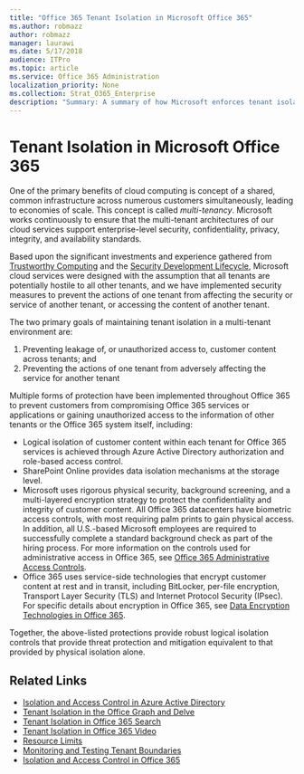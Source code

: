 ```yaml
---
title: "Office 365 Tenant Isolation in Microsoft Office 365"
ms.author: robmazz
author: robmazz
manager: laurawi
ms.date: 5/17/2018
audience: ITPro
ms.topic: article
ms.service: Office 365 Administration
localization_priority: None
ms.collection: Strat_O365_Enterprise
description: "Summary: A summary of how Microsoft enforces tenant isolation for Office 365."
---
```


# Tenant Isolation in Microsoft Office 365

One of the primary benefits of cloud computing is concept of a shared, common infrastructure across numerous customers simultaneously, leading to economies of scale. This concept is called *multi-tenancy*. Microsoft works continuously to ensure that the multi-tenant architectures of our cloud services support enterprise-level security, confidentiality, privacy, integrity, and availability standards.

Based upon the significant investments and experience gathered from [Trustworthy Computing](https://www.microsoft.com/en-us/twc/default.aspx) and the [Security Development Lifecycle](http://www.microsoft.com/security/sdl/default.aspx), Microsoft cloud services were designed with the assumption that all tenants are potentially hostile to all other tenants, and we have implemented security measures to prevent the actions of one tenant from affecting the security or service of another tenant, or accessing the content of another tenant.

The two primary goals of maintaining tenant isolation in a multi-tenant environment are:
1.	Preventing leakage of, or unauthorized access to, customer content across tenants; and
2.	Preventing the actions of one tenant from adversely affecting the service for another tenant

Multiple forms of protection have been implemented throughout Office 365 to prevent customers from compromising Office 365 services or applications or gaining unauthorized access to the information of other tenants or the Office 365 system itself, including:
- Logical isolation of customer content within each tenant for Office 365 services is achieved through Azure Active Directory authorization and role-based access control.
- SharePoint Online provides data isolation mechanisms at the storage level.
- Microsoft uses rigorous physical security, background screening, and a multi-layered encryption strategy to protect the confidentiality and integrity of customer content. All Office 365 datacenters have biometric access controls, with most requiring palm prints to gain physical access. In addition, all U.S.-based Microsoft employees are required to successfully complete a standard background check as part of the hiring process. For more information on the controls used for administrative access in Office 365, see [Office 365 Administrative Access Controls](http://aka.ms/Office365AAC).
- Office 365 uses service-side technologies that encrypt customer content at rest and in transit, including BitLocker, per-file encryption, Transport Layer Security (TLS) and Internet Protocol Security (IPsec). For specific details about encryption in Office 365, see [Data Encryption Technologies in Office 365](http://aka.ms/Office365DET).

Together, the above-listed protections provide robust logical isolation controls that provide threat protection and mitigation equivalent to that provided by physical isolation alone.

## Related Links
- [Isolation and Access Control in Azure Active Directory](/office365/enterprise/office-365-isolation-in-azure-active-directory)
- [Tenant Isolation in the Office Graph and Delve](/office365/enterprise/office-365-isolation-in-graph-and-delve)
- [Tenant Isolation in Office 365 Search](/office365/enterprise/office-365-isolation-in-office-365-search)
- [Tenant Isolation in Office 365 Video](/office365/enterprise/office-365-isolation-in-office-365-video)
- [Resource Limits](/office365/enterprise/office-365-resource-limits)
- [Monitoring and Testing Tenant Boundaries](/office365/enterprise/office-365-monitoring-and-testing)
- [Isolation and Access Control in Office 365](/office365/enterprise/office-365-isolation-in-office-365)